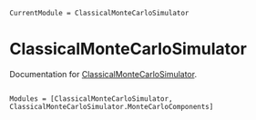 ```@meta
CurrentModule = ClassicalMonteCarloSimulator
```

# ClassicalMonteCarloSimulator

Documentation for [ClassicalMonteCarloSimulator](https://github.com/meese-wj/ClassicalMonteCarloSimulator.jl).

```@index
```

```@autodocs
Modules = [ClassicalMonteCarloSimulator, ClassicalMonteCarloSimulator.MonteCarloComponents]
```
